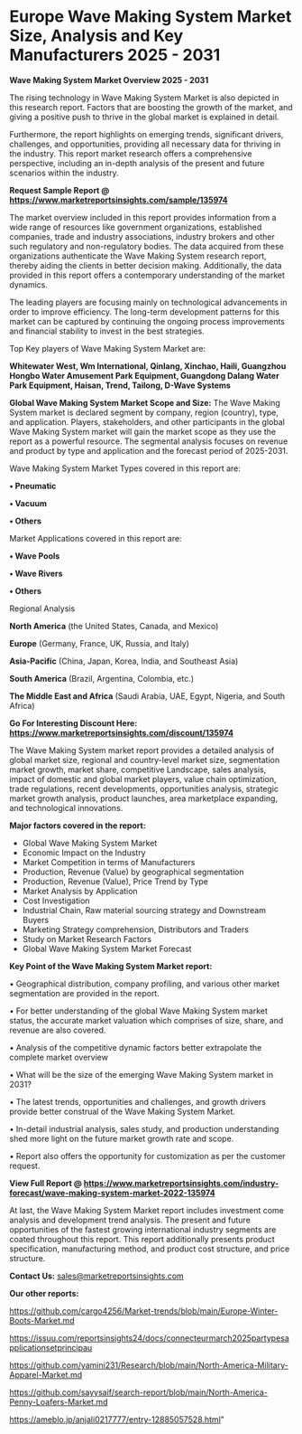 # Europe Wave Making System Market Size, Analysis and Key Manufacturers 2025 - 2031

<Strong> Wave Making System Market Overview 2025 - 2031</strong>

The rising technology in Wave Making System Market is also depicted in this research report. Factors that are boosting the growth of the market, and giving a positive push to thrive in the global market is explained in detail.

Furthermore, the report highlights on emerging trends, significant drivers, challenges, and opportunities, providing all necessary data for thriving in the industry. This report market research offers a comprehensive perspective, including an in-depth analysis of the present and future scenarios within the industry.

<strong>Request Sample Report @ <a href=https://www.marketreportsinsights.com/sample/135974>https://www.marketreportsinsights.com/sample/135974</a></strong>

The market overview included in this report provides information from a wide range of resources like government organizations, established companies, trade and industry associations, industry brokers and other such regulatory and non-regulatory bodies. The data acquired from these organizations authenticate the Wave Making System research report, thereby aiding the clients in better decision making. Additionally, the data provided in this report offers a contemporary understanding of the market dynamics.

The leading players are focusing mainly on technological advancements in order to improve efficiency. The long-term development patterns for this market can be captured by continuing the ongoing process improvements and financial stability to invest in the best strategies.

Top Key players of Wave Making System Market are:

<strong>Whitewater West, Wm International, Qinlang, Xinchao, Haili, Guangzhou Hongbo Water Amusement Park Equipment, Guangdong Dalang Water Park Equipment, Haisan, Trend, Tailong, D-Wave Systems</strong>

<strong><b>Global Wave Making System Market Scope and Size:</b></strong>
The Wave Making System market is declared segment by company, region (country), type, and application. Players, stakeholders, and other participants in the global Wave Making System market will gain the market scope as they use the report as a powerful resource. The segmental analysis focuses on revenue and product by type and application and the forecast period of 2025-2031.

Wave Making System Market Types covered in this report are:

<strong>• Pneumatic

• Vacuum

• Others</strong>

Market Applications covered in this report are:

<strong>• Wave Pools

• Wave Rivers

• Others</strong> 

Regional Analysis

<strong>North America</strong> (the United States, Canada, and Mexico)

<strong>Europe</strong> (Germany, France, UK, Russia, and Italy)

<strong>Asia-Pacific</strong> (China, Japan, Korea, India, and Southeast Asia)

<strong>South America</strong> (Brazil, Argentina, Colombia, etc.)

<strong>The Middle East and Africa</strong> (Saudi Arabia, UAE, Egypt, Nigeria, and South Africa)

<strong>Go For Interesting Discount Here: <a href=https://www.marketreportsinsights.com/discount/135974>https://www.marketreportsinsights.com/discount/135974</a></strong>

The Wave Making System market report provides a detailed analysis of global market size, regional and country-level market size, segmentation market growth, market share, competitive Landscape, sales analysis, impact of domestic and global market players, value chain optimization, trade regulations, recent developments, opportunities analysis, strategic market growth analysis, product launches, area marketplace expanding, and technological innovations.

<strong><b>Major factors covered in the report:</b></strong>
<ul>
  <li>Global Wave Making System Market </li>
  <li>Economic Impact on the Industry</li>
  <li>Market Competition in terms of Manufacturers</li>
  <li>Production, Revenue (Value) by geographical segmentation</li>
  <li>Production, Revenue (Value), Price Trend by Type</li>
  <li>Market Analysis by Application</li>
  <li>Cost Investigation</li>
  <li>Industrial Chain, Raw material sourcing strategy and Downstream Buyers</li>
  <li>Marketing Strategy comprehension, Distributors and Traders</li>
  <li>Study on Market Research Factors</li>
  <li>Global Wave Making System Market Forecast</li>
</ul>

<strong><b>Key Point of the Wave Making System Market report:</b></strong>

• Geographical distribution, company profiling, and various other market segmentation are provided in the report.

• For better understanding of the global Wave Making System market status, the accurate market valuation which comprises of size, share, and revenue are also covered.

• Analysis of the competitive dynamic factors better extrapolate the complete market overview

• What will be the size of the emerging Wave Making System market in 2031?

• The latest trends, opportunities and challenges, and growth drivers provide better construal of the Wave Making System Market.

• In-detail industrial analysis, sales study, and production understanding shed more light on the future market growth rate and scope.

• Report also offers the opportunity for customization as per the customer request.

<strong><b>View Full Report @ <a href=https://www.marketreportsinsights.com/industry-forecast/wave-making-system-market-2022-135974>https://www.marketreportsinsights.com/industry-forecast/wave-making-system-market-2022-135974</a></b></strong>


At last, the Wave Making System Market report includes investment come analysis and development trend analysis. The present and future opportunities of the fastest growing international industry segments are coated throughout this report. This report additionally presents product specification, manufacturing method, and product cost structure, and price structure.

<strong>Contact Us:</strong>
sales@marketreportsinsights.com

<strong>Our other reports:</strong>

<a href=https://github.com/cargo4256/Market-trends/blob/main/Europe-Winter-Boots-Market.md>https://github.com/cargo4256/Market-trends/blob/main/Europe-Winter-Boots-Market.md</a>

<a href=https://issuu.com/reportsinsights24/docs/connecteurmarch2025partypesapplicationsetprincipau>https://issuu.com/reportsinsights24/docs/connecteurmarch2025partypesapplicationsetprincipau</a>

<a href=https://github.com/yamini231/Research/blob/main/North-America-Military-Apparel-Market.md>https://github.com/yamini231/Research/blob/main/North-America-Military-Apparel-Market.md</a>

<a href=https://github.com/sayysaif/search-report/blob/main/North-America-Penny-Loafers-Market.md>https://github.com/sayysaif/search-report/blob/main/North-America-Penny-Loafers-Market.md</a>

<a href=https://ameblo.jp/anjali0217777/entry-12885057528.html>https://ameblo.jp/anjali0217777/entry-12885057528.html</a>"
